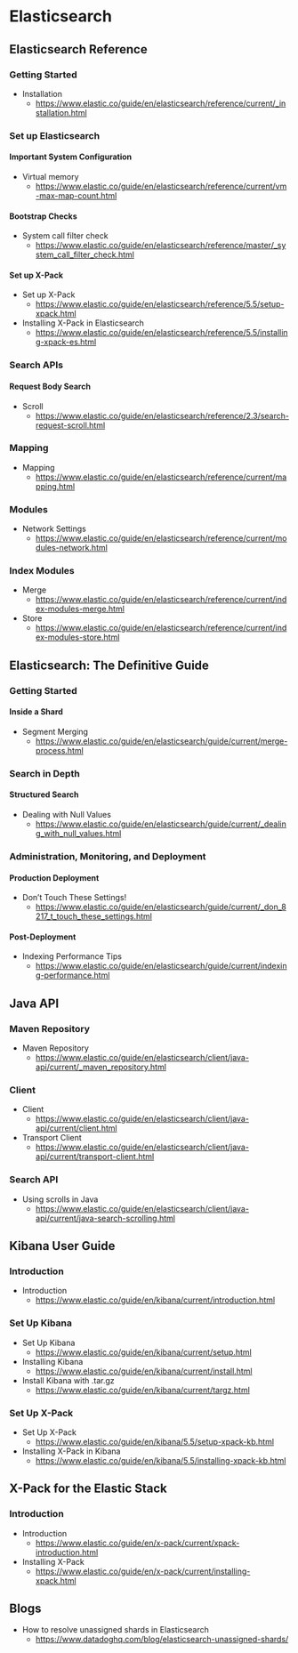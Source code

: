 # Elasticsearch
## Elasticsearch Reference
### Getting Started
* Installation
  * https://www.elastic.co/guide/en/elasticsearch/reference/current/_installation.html

### Set up Elasticsearch
#### Important System Configuration
* Virtual memory
  * https://www.elastic.co/guide/en/elasticsearch/reference/current/vm-max-map-count.html

#### Bootstrap Checks
* System call filter check
  * https://www.elastic.co/guide/en/elasticsearch/reference/master/_system_call_filter_check.html

#### Set up X-Pack
* Set up X-Pack
  * https://www.elastic.co/guide/en/elasticsearch/reference/5.5/setup-xpack.html
* Installing X-Pack in Elasticsearch
  * https://www.elastic.co/guide/en/elasticsearch/reference/5.5/installing-xpack-es.html

### Search APIs
#### Request Body Search
* Scroll
  * https://www.elastic.co/guide/en/elasticsearch/reference/2.3/search-request-scroll.html

### Mapping
* Mapping
  * https://www.elastic.co/guide/en/elasticsearch/reference/current/mapping.html

### Modules
* Network Settings
  * https://www.elastic.co/guide/en/elasticsearch/reference/current/modules-network.html

### Index Modules
* Merge
  * https://www.elastic.co/guide/en/elasticsearch/reference/current/index-modules-merge.html
* Store
  * https://www.elastic.co/guide/en/elasticsearch/reference/current/index-modules-store.html

## Elasticsearch: The Definitive Guide
### Getting Started
#### Inside a Shard
* Segment Merging
  * https://www.elastic.co/guide/en/elasticsearch/guide/current/merge-process.html

### Search in Depth
#### Structured Search
* Dealing with Null Values
  * https://www.elastic.co/guide/en/elasticsearch/guide/current/_dealing_with_null_values.html

### Administration, Monitoring, and Deployment
#### Production Deployment
* Don’t Touch These Settings!
  * https://www.elastic.co/guide/en/elasticsearch/guide/current/_don_8217_t_touch_these_settings.html

#### Post-Deployment
* Indexing Performance Tips
  * https://www.elastic.co/guide/en/elasticsearch/guide/current/indexing-performance.html

## Java API
### Maven Repository
* Maven Repository
  * https://www.elastic.co/guide/en/elasticsearch/client/java-api/current/_maven_repository.html

### Client
* Client
  * https://www.elastic.co/guide/en/elasticsearch/client/java-api/current/client.html
* Transport Client
  * https://www.elastic.co/guide/en/elasticsearch/client/java-api/current/transport-client.html

### Search API
* Using scrolls in Java
  * https://www.elastic.co/guide/en/elasticsearch/client/java-api/current/java-search-scrolling.html

## Kibana User Guide
### Introduction
* Introduction
  * https://www.elastic.co/guide/en/kibana/current/introduction.html

### Set Up Kibana
* Set Up Kibana
  * https://www.elastic.co/guide/en/kibana/current/setup.html
* Installing Kibana
  * https://www.elastic.co/guide/en/kibana/current/install.html
* Install Kibana with .tar.gz
  * https://www.elastic.co/guide/en/kibana/current/targz.html

### Set Up X-Pack
* Set Up X-Pack
  * https://www.elastic.co/guide/en/kibana/5.5/setup-xpack-kb.html
* Installing X-Pack in Kibana
  * https://www.elastic.co/guide/en/kibana/5.5/installing-xpack-kb.html

## X-Pack for the Elastic Stack
### Introduction
* Introduction
  * https://www.elastic.co/guide/en/x-pack/current/xpack-introduction.html
* Installing X-Pack
  * https://www.elastic.co/guide/en/x-pack/current/installing-xpack.html

## Blogs
* How to resolve unassigned shards in Elasticsearch
  * https://www.datadoghq.com/blog/elasticsearch-unassigned-shards/
